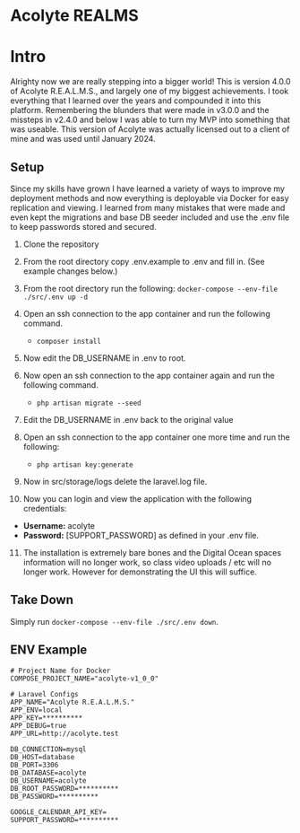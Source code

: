 # Acolyte REALMS


# Intro

Alrighty now we are really stepping into a bigger world! This is version 4.0.0 of Acolyte R.E.A.L.M.S., and largely one of my biggest achievements. I took everything that I learned over the years and compounded it into this platform. Remembering the blunders that were made in v3.0.0 and the missteps in v2.4.0 and below I was able to turn my MVP into something that was useable. This version of Acolyte was actually licensed out to a client of mine and was used until January 2024. 

## Setup
Since my skills have grown I have learned a variety of ways to improve my deployment methods and now everything is deployable via Docker for easy replication and viewing. I learned from many mistakes that were made and even kept the migrations and base DB seeder included and use the .env file to keep passwords stored and secured.

1. Clone the repository
2. From the root directory copy .env.example to .env and fill in. (See example changes below.)
3. From the root directory run the following: `docker-compose --env-file ./src/.env up -d`
4. Open an ssh connection to the app container and run the following command.
   
   + `composer install`

5. Now edit the DB_USERNAME in .env to root.
6. Now open an ssh connection to the app container again and run the following command.

   + `php artisan migrate --seed`
7. Edit the DB_USERNAME in .env back to the original value
8. Open an ssh connection to the app container one more time and run the following:

   + `php artisan key:generate`
9. Now in src/storage/logs delete the laravel.log file.

10. Now you can login and view the application with the following credentials:

   + **Username:** acolyte
   + **Password:** \[SUPPORT_PASSWORD\] as defined in your .env file.  

11. The installation is extremely bare bones and the Digital Ocean spaces information will no longer work, so class video uploads / etc will no longer work. However for demonstrating the UI this will suffice. 

## Take Down
Simply run `docker-compose --env-file ./src/.env down`.

## ENV Example
```dotenv
# Project Name for Docker
COMPOSE_PROJECT_NAME="acolyte-v1_0_0"

# Laravel Configs
APP_NAME="Acolyte R.E.A.L.M.S."
APP_ENV=local
APP_KEY=**********
APP_DEBUG=true
APP_URL=http://acolyte.test

DB_CONNECTION=mysql
DB_HOST=database
DB_PORT=3306
DB_DATABASE=acolyte
DB_USERNAME=acolyte
DB_ROOT_PASSWORD=**********
DB_PASSWORD=**********

GOOGLE_CALENDAR_API_KEY=
SUPPORT_PASSWORD=**********
```